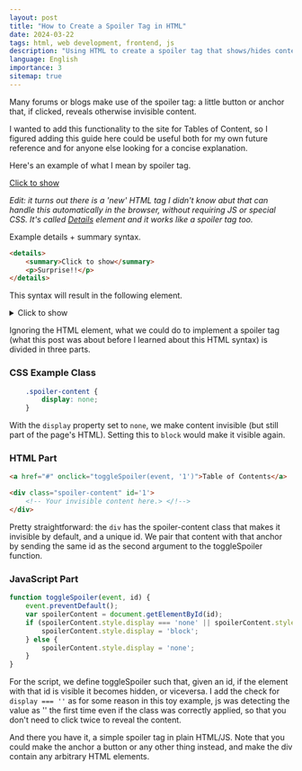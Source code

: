 ```yaml
---
layout: post
title: "How to Create a Spoiler Tag in HTML"
date: 2024-03-22
tags: html, web development, frontend, js
description: "Using HTML to create a spoiler tag that shows/hides content."
language: English
importance: 3
sitemap: true
---
```


Many forums or blogs make use of the spoiler tag: a little button or anchor that, if clicked, reveals otherwise invisible content.

I wanted to add this functionality to the site for Tables of Content, so I figured adding this guide here could be useful both for my own future reference and for anyone else looking for a concise explanation.

Here's an example of what I mean by spoiler tag.

<style>
    .spoiler-content {
        display: none;
    }
</style>

<a href="#" onclick="toggleSpoiler(event, '1')">Click to show</a>

<div class="spoiler-content" id='1'>
    <p>Surprise!</p>
</div>

<script>
    function toggleSpoiler(event, id) {
    event.preventDefault();
    var spoilerContent = document.getElementById(id);
    if (spoilerContent.style.display === 'none' || spoilerContent.style.display === '') {
        spoilerContent.style.display = 'block';
    } else {
        spoilerContent.style.display = 'none';
    }
}
</script>

_Edit: it turns out there is a 'new' HTML tag I didn't know abut that can handle this automatically in the browser, without requiring JS or special CSS. It's called [Details](https://www.w3schools.com/tags/tag_summary.asp) element and it works like a spoiler tag too._

Example details + summary syntax.

```html
<details>
	<summary>Click to show</summary>
	<p>Surprise!!</p>
</details>
```

This syntax will result in the following element.

<details>
	<summary>Click to show</summary>
	<p>Surprise!!</p>
</details>

Ignoring the HTML element, what we could do to implement a spoiler tag (what this post was about before I learned about this HTML syntax) is divided in three parts.

### CSS Example Class

```css
    .spoiler-content {
        display: none;
    }
```

With the `display` property set to `none`, we make content invisible (but still part of the page's HTML). Setting this to `block` would make it visible again.

### HTML Part

```html
<a href="#" onclick="toggleSpoiler(event, '1')">Table of Contents</a>

<div class="spoiler-content" id='1'>
    <!-- Your invisible content here.> </!-->
</div>
```

Pretty straightforward: the `div` has the spoiler-content class that makes it invisible by default, and a unique id. We pair that content with that anchor by sending the same id as the second argument to the toggleSpoiler function.

### JavaScript Part

```js
function toggleSpoiler(event, id) {
    event.preventDefault();
    var spoilerContent = document.getElementById(id);
    if (spoilerContent.style.display === 'none' || spoilerContent.style.display === '') {
        spoilerContent.style.display = 'block';
    } else {
        spoilerContent.style.display = 'none';
    }
}
```
For the script, we define toggleSpoiler such that, given an id, if the element with that id is visible it becomes hidden, or viceversa. I add the check for `display === ''` as for some reason in this toy example, js was detecting the value as '' the first time even if the class was correctly applied, so that you don't need to click twice to reveal the content.

And there you have it, a simple spoiler tag in plain HTML/JS. Note that you could make the anchor a button or any other thing instead, and make the div contain any arbitrary HTML elements.
